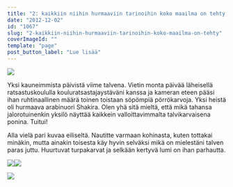 ```yaml
---
title: "2: kaikkiin niihin hurmaaviin tarinoihin koko maailma on tehty."
date: "2012-12-02"
id: "1067"
slug: "2-kaikkiin-niihin-hurmaaviin-tarinoihin-koko-maailma-on-tehty"
coverImageId: ""
template: "page"
post_button_label: "Lue lisää"
---
```


[![](images/k2.png)](http://2.bp.blogspot.com/-GA1tRKzgnOw/ULs4I76EIBI/AAAAAAAAC9A/AACWj3yD44c/s1600/k2.png)

  
Yksi kauneimmista päivistä viime talvena. Vietin monta päivää läheisellä ratsastuskoululla kouluratsastajaystäväni kanssa ja kameran eteen pääsi ihan ruhtinaallinen määrä toinen toistaan söpömpiä pörrökarvoja. Yksi heistä oli hurmaava arabinuori Shakira. Olen yhä sitä mieltä, että mikä tahansa jalorotuinenkin yksilö näyttää kaikkein valloittavimmalta talvikarvaisena ponina. Tuitui!  
  
Alla vielä pari kuvaa eiliseltä. Nautitte varmaan kohinasta, kuten tottakai minäkin, mutta ainakin toisesta käy hyvin selväksi mikä on mielestäni talven paras juttu. Huurtuvat turpakarvat ja selkään kertyvä lumi on ihan parhautta.  
  

[![](images/IMG_0161y.JPG)](http://4.bp.blogspot.com/-gzFQYYJEvVw/ULtHsiyMPSI/AAAAAAAAC-4/Cr38n5Rt_OM/s1600/IMG_0161y.JPG)[![](images/IMG_0244y.JPG)](http://4.bp.blogspot.com/-C9BMcUzsA3c/ULtGZpxOLqI/AAAAAAAAC-o/izmrxUDS05A/s1600/IMG_0244y.JPG)

  

[![](images/ak.png)](http://3.bp.blogspot.com/-MCXi_j-8d3g/ULtGfkWY02I/AAAAAAAAC-w/dhJHsuYF8uU/s1600/ak.png)
